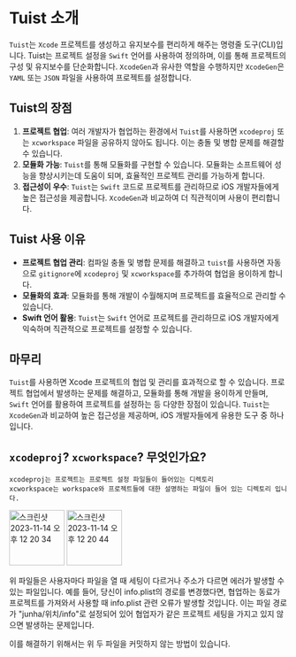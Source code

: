 # **Tuist 소개**

`Tuist`는 `Xcode` 프로젝트를 생성하고 유지보수를 편리하게 해주는 명령줄 도구(CLI)입니다. Tuist는 프로젝트 설정을 `Swift` 언어를 사용하여 정의하며, 이를 통해 프로젝트의 구성 및 유지보수를 단순화합니다. `XcodeGen`과 유사한 역할을 수행하지만 `XcodeGen`은 `YAML` 또는 `JSON` 파일을 사용하여 프로젝트를 설정합니다.

## **Tuist의 장점**

1. **프로젝트 협업**: 여러 개발자가 협업하는 환경에서 `Tuist`를 사용하면 `xcodeproj` 또는 `xcworkspace` 파일을 공유하지 않아도 됩니다. 이는 충돌 및 병합 문제를 해결할 수 있습니다.
2. **모듈화 가능**: `Tuist`를 통해 모듈화를 구현할 수 있습니다. 모듈화는 소프트웨어 성능을 향상시키는데 도움이 되며, 효율적인 프로젝트 관리를 가능하게 합니다.
3. **접근성이 우수**: `Tuist`는 `Swift` 코드로 프로젝트를 관리하므로 iOS 개발자들에게 높은 접근성을 제공합니다. `XcodeGen`과 비교하여 더 직관적이며 사용이 편리합니다.

## **Tuist 사용 이유**

- **프로젝트 협업 관리**: 컴파일 충돌 및 병합 문제를 해결하고 `tuist`를 사용하면 자동으로 `gitignore`에 `xcodeproj` 및 `xcworkspace`를 추가하여 협업을 용이하게 합니다.
- **모듈화의 효과**: 모듈화를 통해 개발이 수월해지며 프로젝트를 효율적으로 관리할 수 있습니다.
- **Swift 언어 활용**: `Tuist`는 `Swift` 언어로 프로젝트를 관리하므로 iOS 개발자에게 익숙하며 직관적으로 프로젝트를 설정할 수 있습니다.

## **마무리**

`Tuist`를 사용하면 Xcode 프로젝트의 협업 및 관리를 효과적으로 할 수 있습니다. 프로젝트 협업에서 발생하는 문제를 해결하고, 모듈화를 통해 개발을 용이하게 만들며, `Swift` 언어를 활용하여 프로젝트를 설정하는 등 다양한 장점이 있습니다. `Tuist`는 `XcodeGen`과 비교하여 높은 접근성을 제공하며, iOS 개발자들에게 유용한 도구 중 하나입니다.

## `xcodeproj`? `xcworkspace`? 무엇인가요?

```
xcodeproj는 프로젝트는 프로젝트 설정 파일들이 들어있는 디렉토리
xcworkspace는 workspace와 프로젝트들에 대한 설명하는 파일이 들어 있는 디렉토리 입니다.
```
<img width="100" alt="스크린샷 2023-11-14 오후 12 20 34" src="https://github.com/jjunhaa0211/Tuist-Junha/assets/102890390/ba7de79f-0ef1-4d83-8ea3-c137f2c070fd">
<img width="100" alt="스크린샷 2023-11-14 오후 12 20 44" src="https://github.com/jjunhaa0211/Tuist-Junha/assets/102890390/1f947a01-3ee9-4863-95c1-5f05cf1c8482">


위 파일들은 사용자마다 파일을 열 때 세팅이 다르거나 주소가 다르면 에러가 발생할 수 있는 파일입니다. 예를 들어, 당신이 info.plist의 경로를 변경했다면, 협업하는 동료가 프로젝트를 가져와서 사용할 때 info.plist 관련 오류가 발생할 것입니다. 이는 파일 경로가 "junha/위치/info"로 설정되어 있어 협업자가 같은 프로젝트 세팅을 가지고 있지 않으면 발생하는 문제입니다.

이를 해결하기 위해서는 위 두 파일을 커밋하지 않는 방법이 있습니다.
